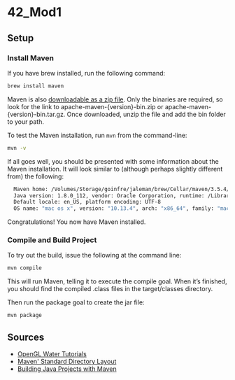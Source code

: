 # 42_Mod1

## Setup

### Install Maven

If you have brew installed, run the following command:

```sh
brew install maven
```

Maven is also [downloadable as a zip file](http://maven.apache.org/download.cgi). Only the binaries are required, so look for the link to apache-maven-{version}-bin.zip or apache-maven-{version}-bin.tar.gz. Once downloaded, unzip the file and add the bin folder to your path.

To test the Maven installation, run `mvn` from the command-line:

```sh
mvn -v
```

If all goes well, you should be presented with some information about the Maven installation. It will look similar to (although perhaps slightly different from) the following:

```sh
  Maven home: /Volumes/Storage/goinfre/jaleman/brew/Cellar/maven/3.5.4/libexec
  Java version: 1.8.0_112, vendor: Oracle Corporation, runtime: /Library/Java/JavaVirtualMachines/jdk1.8.0_112.jdk/Contents/Home/jre
  Default locale: en_US, platform encoding: UTF-8
  OS name: "mac os x", version: "10.13.4", arch: "x86_64", family: "mac"
```

Congratulations! You now have Maven installed.

### Compile and Build Project

To try out the build, issue the following at the command line:

```sh
mvn compile
```

This will run Maven, telling it to execute the compile goal. When it’s finished, you should find the compiled .class files in the target/classes directory.

Then run the package goal to create the jar file:

```sh
mvn package
```

## Sources

- [OpenGL Water Tutorials](https://www.youtube.com/playlist?list=PLRIWtICgwaX23jiqVByUs0bqhnalNTNZh)
- [Maven' Standard Directory Layout](http://maven.apache.org/guides/introduction/introduction-to-the-standard-directory-layout.html)
- [Building Java Projects with Maven](https://spring.io/guides/gs/maven/#scratch)
